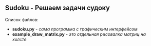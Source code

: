 ## Sudoku - Решаем задачи судоку

Список файлов:
+ **sudoku.py** - *сама программа с графическим интерфейсом*
+ **example_draw_matrix.py** - *это отдельная рисовалка матриц на холсте*
